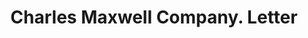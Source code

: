 ---
doi: 10.7916/D87Q09JB
date_other: '1915'
date_other_textual: '1915'
form: correspondence
genre:
- Letters (correspondence)
name:
- Charles Maxwell Company
object_in_context_url: https://biggert.cul.columbia.edu/items/view/ave_biggert_00969
subject_hierarchical_geographic:
- New York, New York, United States
subject_name:
- Charles Maxwell Company
title: Charles Maxwell Company. Letter
sort_title: Charles Maxwell Company. Letter
call_number: ave_biggert_00969
coordinates:
- 40.71277777777778,-74.00583333333333
pid: ave_biggert_00969
identifiers: ave_biggert_00969
permalink: /biggert/ave_biggert_00969/
layout: iiif-image-page
---